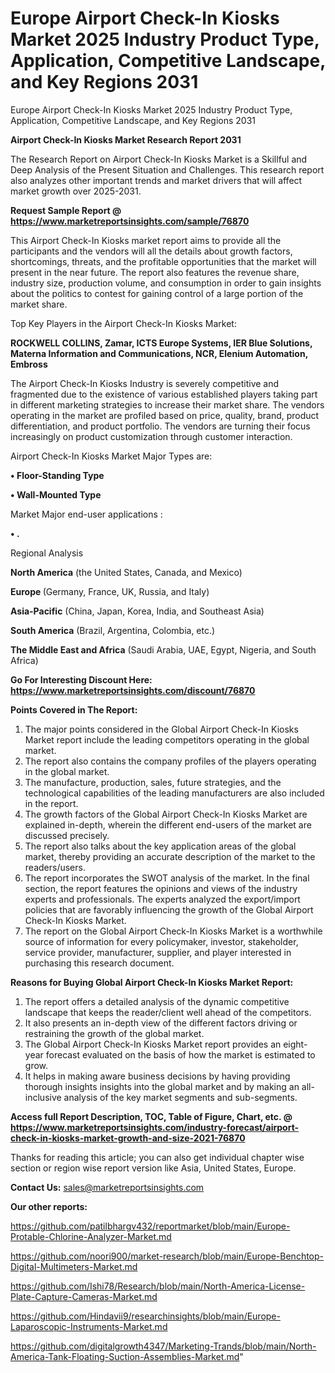 # Europe Airport Check-In Kiosks Market 2025 Industry Product Type, Application, Competitive Landscape, and Key Regions 2031
Europe Airport Check-In Kiosks Market 2025 Industry Product Type, Application, Competitive Landscape, and Key Regions 2031

<strong>Airport Check-In Kiosks Market Research Report 2031</strong>

The Research Report on Airport Check-In Kiosks Market is a Skillful and Deep Analysis of the Present Situation and Challenges. This research report also analyzes other important trends and market drivers that will affect market growth over 2025-2031.

<strong>Request Sample Report @ <a href=https://www.marketreportsinsights.com/sample/76870>https://www.marketreportsinsights.com/sample/76870</a></strong>

This Airport Check-In Kiosks market report aims to provide all the participants and the vendors will all the details about growth factors, shortcomings, threats, and the profitable opportunities that the market will present in the near future. The report also features the revenue share, industry size, production volume, and consumption in order to gain insights about the politics to contest for gaining control of a large portion of the market share.

Top Key Players in the Airport Check-In Kiosks Market:

<strong>ROCKWELL COLLINS, Zamar, ICTS Europe Systems, IER Blue Solutions, Materna Information and Communications, NCR, Elenium Automation, Embross</strong>

The Airport Check-In Kiosks Industry is severely competitive and fragmented due to the existence of various established players taking part in different marketing strategies to increase their market share. The vendors operating in the market are profiled based on price, quality, brand, product differentiation, and product portfolio. The vendors are turning their focus increasingly on product customization through customer interaction.

Airport Check-In Kiosks Market Major Types are:

<strong>• Floor-Standing Type

• Wall-Mounted Type</strong>

Market Major end-user applications :

<strong>• .</strong>

Regional Analysis

</u><strong><b>North America</b></strong> (the United States, Canada, and Mexico)

<strong><b>Europe </b></strong>(Germany, France, UK, Russia, and Italy)

<strong><b>Asia-Pacific</b></strong> (China, Japan, Korea, India, and Southeast Asia)

<strong><b>South America</b></strong> (Brazil, Argentina, Colombia, etc.)

<strong><b>The Middle East and Africa</b></strong> (Saudi Arabia, UAE, Egypt, Nigeria, and South Africa)

<strong>Go For Interesting Discount Here: <a href=https://www.marketreportsinsights.com/discount/76870>https://www.marketreportsinsights.com/discount/76870</a></strong>

<strong>Points Covered in The Report:</strong>
<ol>
  <li>The major points considered in the Global Airport Check-In Kiosks Market report include the leading competitors operating in the global market.</li>
  <li>The report also contains the company profiles of the players operating in the global market.</li>
  <li>The manufacture, production, sales, future strategies, and the technological capabilities of the leading manufacturers are also included in the report.</li>
  <li>The growth factors of the Global Airport Check-In Kiosks Market are explained in-depth, wherein the different end-users of the market are discussed precisely.</li>
  <li>The report also talks about the key application areas of the global market, thereby providing an accurate description of the market to the readers/users.</li>
  <li>The report incorporates the SWOT analysis of the market. In the final section, the report features the opinions and views of the industry experts and professionals. The experts analyzed the export/import policies that are favorably influencing the growth of the Global Airport Check-In Kiosks Market.</li>
  <li>The report on the Global Airport Check-In Kiosks Market is a worthwhile source of information for every policymaker, investor, stakeholder, service provider, manufacturer, supplier, and player interested in purchasing this research document.</li>
</ol>
<strong>Reasons for Buying Global Airport Check-In Kiosks Market Report:</strong>

<ol>
  <li>The report offers a detailed analysis of the dynamic competitive landscape that keeps the reader/client well ahead of the competitors.</li>
  <li>It also presents an in-depth view of the different factors driving or restraining the growth of the global market.</li>
  <li>The Global Airport Check-In Kiosks Market report provides an eight-year forecast evaluated on the basis of how the market is estimated to grow.</li>
  <li>It helps in making aware business decisions by having providing thorough insights insights into the global market and by making an all-inclusive analysis of the key market segments and sub-segments.</li>
</ol>
<strong>Access full Report Description, TOC, Table of Figure, Chart, etc. @ <a href=https://www.marketreportsinsights.com/industry-forecast/airport-check-in-kiosks-market-growth-and-size-2021-76870>https://www.marketreportsinsights.com/industry-forecast/airport-check-in-kiosks-market-growth-and-size-2021-76870</a></strong>


Thanks for reading this article; you can also get individual chapter wise section or region wise report version like Asia, United States, Europe.

<strong>Contact Us:</strong>
sales@marketreportsinsights.com

<strong>Our other reports:</strong>

<a href=https://github.com/patilbhargv432/reportmarket/blob/main/Europe-Protable-Chlorine-Analyzer-Market.md>https://github.com/patilbhargv432/reportmarket/blob/main/Europe-Protable-Chlorine-Analyzer-Market.md</a>

<a href=https://github.com/noori900/market-research/blob/main/Europe-Benchtop-Digital-Multimeters-Market.md>https://github.com/noori900/market-research/blob/main/Europe-Benchtop-Digital-Multimeters-Market.md</a>

<a href=https://github.com/Ishi78/Research/blob/main/North-America-License-Plate-Capture-Cameras-Market.md>https://github.com/Ishi78/Research/blob/main/North-America-License-Plate-Capture-Cameras-Market.md</a>

<a href=https://github.com/Hindavii9/researchinsights/blob/main/Europe-Laparoscopic-Instruments-Market.md>https://github.com/Hindavii9/researchinsights/blob/main/Europe-Laparoscopic-Instruments-Market.md</a>

<a href=https://github.com/digitalgrowth4347/Marketing-Trands/blob/main/North-America-Tank-Floating-Suction-Assemblies-Market.md>https://github.com/digitalgrowth4347/Marketing-Trands/blob/main/North-America-Tank-Floating-Suction-Assemblies-Market.md</a>"
